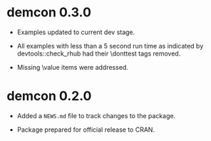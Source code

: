 # demcon 0.3.0

* Examples updated to current dev stage.

* All examples with less than a 5 second run time as indicated by devtools::check_rhub
had their \donttest tags removed.

* Missing \value items were addressed.

# demcon 0.2.0

* Added a `NEWS.md` file to track changes to the package.

* Package prepared for official release to CRAN.
